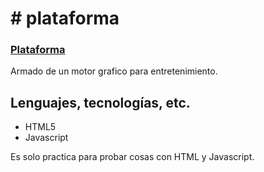 # # plataforma

### [Plataforma](https://megagringa.github.io/plataforma/index.html)

Armado de un motor grafico para entretenimiento.

## Lenguajes, tecnologías, etc.

- HTML5
- Javascript

Es solo practica para probar cosas con HTML y Javascript.
